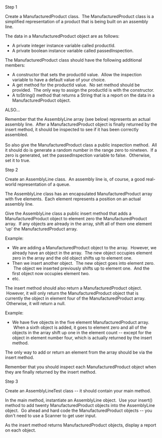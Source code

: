 Step 1

Create a ManufacturedProduct class.  The ManufacturedProduct class is a simplified representation of a product that is being built on an assembly line.

The data in a ManufacturedProduct object are as follows:

- A private integer instance variable called productId.
- A private boolean instance variable called passedInspection.

The ManufacturedProduct class should have the following additional members:

- A constructor that sets the productId value.  Allow the inspection variable to have a default value of your choice.
- A get method for the productId value.  No set method should be provided.  The only way to assign the productId is with the constructor.
- A toString() method that returns a String that is a report on the data in a ManufacturedProduct object.

ALSO...  
  
Remember that the AssemblyLine array (see below) represents an actual assembly line.  After a ManufacturedProduct object is finally returned by the insert method, it should be inspected to see if it has been correctly assembled.  
   
So also give the ManufacturedProduct class a public inspection method.  All it should do is generate a random number in the range zero to nineteen.  If a zero is generated, set the passedInspection variable to false.  Otherwise, set it to true.  
  
Step 2

Create an AssemblyLine class.  An assembly line is, of course, a good real-world representation of a queue.  
  
The AssemblyLine class has an encapsulated ManufacturedProduct array with five elements.  Each element represents a position on an actual assembly line.  
  
Give the AssemblyLine class a public insert method that adds a ManufacturedProduct object to element zero the ManufacturedProduct array.  If any objects are already in the array, shift all of them one element 'up' the ManufacturedProduct array.  
  
Example:

- We are adding a ManufacturedProduct object to the array.  However, we already have an object in the array.  The new object occupies element zero in the array and the old object shifts up to element one.
- Then we insert another object.  The new object goes into element zero.  The object we inserted previously shifts up to element one.  And the first object now occupies element two.
- etc.

The insert method should also return a ManufacturedProduct object.  However, it will only return the ManufacturedProduct object that is currently the object in element four of the ManufacturedProduct array.  Otherwise, it will return a null.  
  
Example:

- We have five objects in the five element ManufacturedProduct array.  When a sixth object is added, it goes to element zero and all of the objects in the array shift up one in the element count -- except for the object in element number four, which is actually returned by the insert method.

The only way to add or return an element from the array should be via the insert method.  
  
Remember that you should inspect each ManufacturedProduct object when they are finally returned by the insert method.

Step 3

Create an AssemblyLineTest class -- it should contain your main method.  
  
In the main method, instantiate an AssemblyLine object.  Use your insert() method to add twenty ManufacturedProduct objects into the AssemblyLine object.  Go ahead and hard code the ManufacturedProduct objects -- you don't need to use a Scanner to get user input.  
  
As the insert method returns ManufacturedProduct objects, display a report on each object.